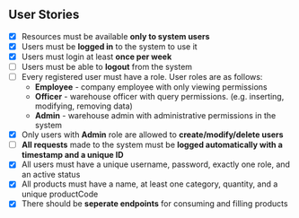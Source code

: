 ## User Stories

- [x] Resources must be available **only to system users**
- [x] Users must be **logged in** to the system to use it
- [x] Users must login at least **once per week**
- [ ] Users must be able to **logout** from the system
- [ ] Every registered user must have a role. User roles are as follows:
  - **Employee** - company employee with only viewing permissions
  - **Officer** - warehouse officer with query permissions. (e.g. inserting, modifying, removing data)
  - **Admin** - warehouse admin with administrative permissions in the system
- [x] Only users with **Admin** role are allowed to **create/modify/delete users**
- [ ] **All requests** made to the system must be **logged automatically with a timestamp and a unique ID**
- [x] All users must have a unique username, password, exactly one role, and an active status
- [x] All products must have a name, at least one category, quantity, and a unique productCode
- [x] There should be **seperate endpoints** for consuming and filling products
